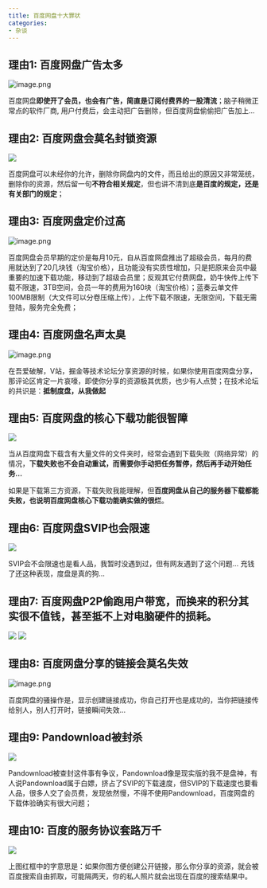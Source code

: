 ```yaml
---
title: 百度网盘十大罪状
categories:
- 杂谈
---
```




## 理由1: 百度网盘广告太多

![image.png](https://cdn.fangyuanxiaozhan.com/assets/16942270875781YnzRyhz.png)


百度网盘**即使开了会员，也会有广告，简直是订阅付费界的一股清流**；脑子稍微正常点的软件厂商, 用户付费后，会主动把广告删除，但百度网盘偷偷把广告加上...


## 理由2: 百度网盘会莫名封锁资源

![](https://cdn.fangyuanxiaozhan.com/assets/1694227089252TB3FBRym.png)


百度网盘可以未经你的允许，删除你网盘内的文件，而且给出的原因又非常笼统，删除你的资源，然后留一句**不符合相关规定**，但也讲不清到底**是百度的规定，还是有关部门的规定**；


## 理由3: 百度网盘定价过高

![image.png](https://cdn.fangyuanxiaozhan.com/assets/1694227090731crFMhZ6k.png)


百度网盘会员早期的定价是每月10元，自从百度网盘推出了超级会员，每月的费用就达到了20几块钱（淘宝价格），且功能没有实质性增加，只是把原来会员中最重要的加速下载功能，移动到了超级会员里；反观其它付费网盘，奶牛快传上传下载不限速，3TB空间，会员一年的费用为160块（淘宝价格）；蓝奏云单文件100MB限制（大文件可以分卷压缩上传），上传下载不限速，无限空间，下载无需登陆，服务完全免费；


## 理由4: 百度网盘名声太臭

![image.png](https://cdn.fangyuanxiaozhan.com/assets/1694227092302sXttdFyw.png)


在吾爱破解，V站，掘金等技术论坛分享资源的时候，如果你使用百度网盘分享，那评论区肯定一片哀嚎，即使你分享的资源极其优质，也少有人点赞；在技术论坛的共识是：**抵制度盘，从我做起**



## 理由5: 百度网盘的核心下载功能很智障

![](https://cdn.fangyuanxiaozhan.com/assets/1694227093712NrsJ4Ned.png)



当从百度网盘下载含有大量文件的文件夹时，经常会遇到下载失败（网络异常）的情况，**下载失败也不会自动重试，而需要你手动把任务暂停，然后再手动开始任务...**

如果是下载第三方资源，下载失败我能理解，但**百度网盘从自己的服务器下载都能失败，也说明百度网盘核心下载功能确实做的很烂**。


## 理由6: 百度网盘SVIP也会限速



![](https://cdn.fangyuanxiaozhan.com/assets/16942270970906yrnGXZe.png)

SVIP会不会限速也是看人品，我暂时没遇到过，但有网友遇到了这个问题... 充钱了还这种表现，度盘是真的狗...

## 理由7: 百度网盘P2P偷跑用户带宽，而换来的积分其实很不值钱，甚至抵不上对电脑硬件的损耗。

![](https://cdn.fangyuanxiaozhan.com/assets/1694227098892Sy5FMhkw.png)
![](https://cdn.fangyuanxiaozhan.com/assets/169422710113865Kxrpjj.png)



## 理由8: 百度网盘分享的链接会莫名失效

![image.png](https://cdn.fangyuanxiaozhan.com/assets/16942271023991x58Y8Pm.png)

百度网盘的骚操作是，显示创建链接成功，你自己打开也是成功的，当你把链接传给别人，别人打开时，链接瞬间失效...


## 理由9: Pandownload被封杀

![](https://cdn.fangyuanxiaozhan.com/assets/16942271065256wKGxHiY.png)



Pandownload被查封这件事有争议，Pandownload像是现实版的我不是盘神，有人说Pandownload属于白嫖，挤占了SVIP的下载速度，但SVIP的下载速度也要看人品，很多人交了会员费，发现依然慢，不得不使用Pandownload，百度网盘的下载体验确实有很大问题；



## 理由10:  百度的服务协议套路万千

![](https://cdn.fangyuanxiaozhan.com/assets/1694227108431pNyZHseK.png)

上图红框中的字意思是：如果你图方便创建公开链接，那么你分享的资源，就会被百度搜索自由抓取，可能隔两天，你的私人照片就会出现在百度的搜索结果中。